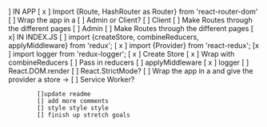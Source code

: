  ] IN APP
        [ x ] Import {Route, HashRouter as Router} from 'react-router-dom'
        [  ] Wrap the app in a <Router>
        [ ] Admin or Client?
            [ ] Client
                [ ] Make Routes through the different pages
            [ ] Admin
                [ ] Make Routes through the different pages
    [ x] IN INDEX.JS 
        [  ] import {createStore, combineReducers, applyMiddleware} from 'redux';
        [ x ] import {Provider} from 'react-redux';
        [x  ] import logger from 'redux-logger';
        [ x ] Create Store
            [ x ] Wrap with combineReducers
                [ ] Pass in reducers
            [  ] applyMiddleware
                [ x ] logger
        [  ] React.DOM.render
            [  ] React.StrictMode?
            [  ] Wrap the app in a <Provider> and give the provider a store -> <Provider store={store}>
            [ ] Service Worker?

            []update readme
            [] add more comments
            [] style style style
            [] finish up stretch goals